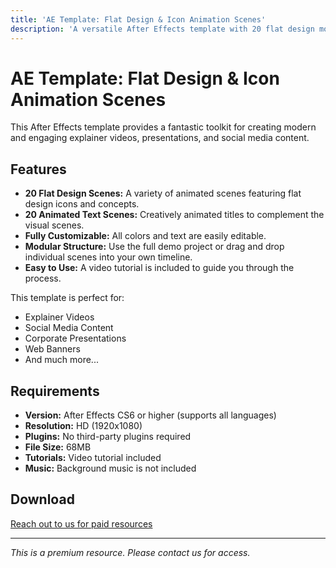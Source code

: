 ```yaml
---
title: 'AE Template: Flat Design & Icon Animation Scenes'
description: 'A versatile After Effects template with 20 flat design motion graphics scenes and 20 animated text scenes. Fully customizable and easy to use.'
---
```


# AE Template: Flat Design & Icon Animation Scenes

This After Effects template provides a fantastic toolkit for creating modern and engaging explainer videos, presentations, and social media content.

## Features

*   **20 Flat Design Scenes:** A variety of animated scenes featuring flat design icons and concepts.
*   **20 Animated Text Scenes:** Creatively animated titles to complement the visual scenes.
*   **Fully Customizable:** All colors and text are easily editable.
*   **Modular Structure:** Use the full demo project or drag and drop individual scenes into your own timeline.
*   **Easy to Use:** A video tutorial is included to guide you through the process.

This template is perfect for:

*   Explainer Videos
*   Social Media Content
*   Corporate Presentations
*   Web Banners
*   And much more...

## Requirements

*   **Version:** After Effects CS6 or higher (supports all languages)
*   **Resolution:** HD (1920x1080)
*   **Plugins:** No third-party plugins required
*   **File Size:** 68MB
*   **Tutorials:** Video tutorial included
*   **Music:** Background music is not included

## Download

[Reach out to us for paid resources](https://wa.me/8613237610083)

---

*This is a premium resource. Please contact us for access.*
